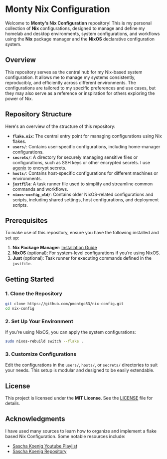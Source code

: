 # Monty Nix Configuration

Welcome to **Monty's Nix Configuration** repository! This is my personal collection of **Nix** configurations, designed to manage and define my homelab and desktop environments, system configurations, and workflows using the **Nix** package manager and the **NixOS** declarative configuration system.

## Overview

This repository serves as the central hub for my Nix-based system configuration. It allows me to manage my systems consistently, reproducibly, and efficiently across different environments. The configurations are tailored to my specific preferences and use cases, but they may also serve as a reference or inspiration for others exploring the power of Nix.

## Repository Structure

Here's an overview of the structure of this repository:

- **`flake.nix`**: The central entry point for managing configurations using Nix flakes.
- **`users/`**: Contains user-specific configurations, including home-manager configurations.
- **`secrets/`**: A directory for securely managing sensitive files or configurations, such as SSH keys or other encrypted secrets. I use [agenix](https://github.com/ryantm/agenix) to encrypt secrets.
- **`hosts/`**: Contains host-specific configurations for different machines or environments.
- **`justfile`**: A task runner file used to simplify and streamline common commands and workflows.
- **`nixos-config_old/`**: Contains older NixOS-related configurations and scripts, including shared settings, host configurations, and deployment scripts.

## Prerequisites

To make use of this repository, ensure you have the following installed and set up:

1. **Nix Package Manager**: [Installation Guide](https://nixos.org/download.html)
2. **NixOS** (optional): For system-level configurations if you’re using NixOS.
3. **Just** (optional): Task runner for executing commands defined in the `justfile`.

## Getting Started

### 1. Clone the Repository
```bash
git clone https://github.com/pmontgo33/nix-config.git
cd nix-config
```

### 2. Set Up Your Environment
If you’re using NixOS, you can apply the system configurations:
```bash
sudo nixos-rebuild switch --flake .
```

### 3. Customize Configurations
Edit the configurations in the `users/`, `hosts/`, or `secrets/` directories to suit your needs. This setup is modular and designed to be easily extendable.

## License

This project is licensed under the **MIT License**. See the [LICENSE](LICENSE) file for details.

## Acknowledgments

I have used many sources to learn how to organize and implement a flake based Nix Configuration. Some notable resources include:
- [Sascha Koenig Youtube Playlist](https://www.youtube.com/playlist?list=PLCQqUlIAw2cCuc3gRV9jIBGHeekVyBUnC)
- [Sascha Koenig Repository](https://code.m3ta.dev/m3tam3re/nixcfg)
